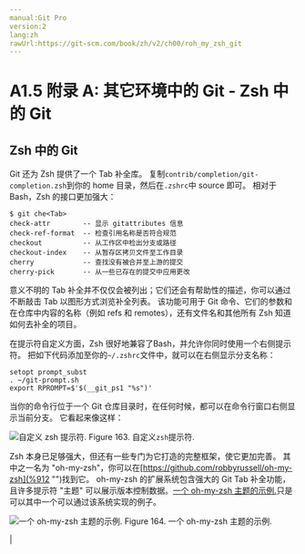 ```yaml
---
manual:Git Pro
version:2
lang:zh
rawUrl:https://git-scm.com/book/zh/v2/ch00/roh_my_zsh_git
---
```



# A1.5 附录 A: 其它环境中的 Git - Zsh 中的 Git

## Zsh 中的 Git<a name="_zsh_中的_git"></a>


Git 还为 Zsh 提供了一个 Tab 补全库。 复制`contrib/completion/git-completion.zsh`到你的 home 目录，然后在`.zshrc`中 source 即可。 相对于 Bash，Zsh 的接口更加强大：



```
$ git che<Tab>
check-attr        -- 显示 gitattributes 信息
check-ref-format  -- 检查引用名称是否符合规范
checkout          -- 从工作区中检出分支或路径
checkout-index    -- 从暂存区拷贝文件至工作目录
cherry            -- 查找没有被合并至上游的提交
cherry-pick       -- 从一些已存在的提交中应用更改
```




意义不明的 Tab 补全并不仅仅会被列出；它们还会有帮助性的描述，你可以通过不断敲击 Tab 以图形方式浏览补全列表。 该功能可用于 Git 命令、它们的参数和在仓库中内容的名称（例如 refs 和 remotes），还有文件名和其他所有 Zsh 知道如何去补全的项目。




在提示符自定义方面，Zsh 很好地兼容了Bash，并允许你同时使用一个右侧提示符。 把如下代码添加至你的`~/.zshrc`文件中，就可以在右侧显示分支名称：



```
setopt prompt_subst
. ~/git-prompt.sh
export RPROMPT=$'$(__git_ps1 "%s")'
```




当你的命令行位于一个 Git 仓库目录时，在任何时候，都可以在命令行窗口右侧显示当前分支。 它看起来像这样：


![自定义 `zsh` 提示符.](%910.png "")
Figure 163. 自定义`zsh`提示符.



Zsh 本身已足够强大，但还有一些专门为它打造的完整框架，使它更加完善。 其中之一名为 &quot;oh-my-zsh&quot;，你可以在[https://github.com/robbyrussell/oh-my-zsh](%912 "")找到它。 oh-my-zsh 的扩展系统包含强大的 Git Tab 补全功能，且许多提示符 &quot;主题&quot; 可以展示版本控制数据。[一个 oh-my-zsh 主题的示例.](%913 "")只是可以其中一个可以通过该系统实现的例子。


![一个 oh-my-zsh 主题的示例.](%911.png "")
Figure 164. 一个 oh-my-zsh 主题的示例.

|


